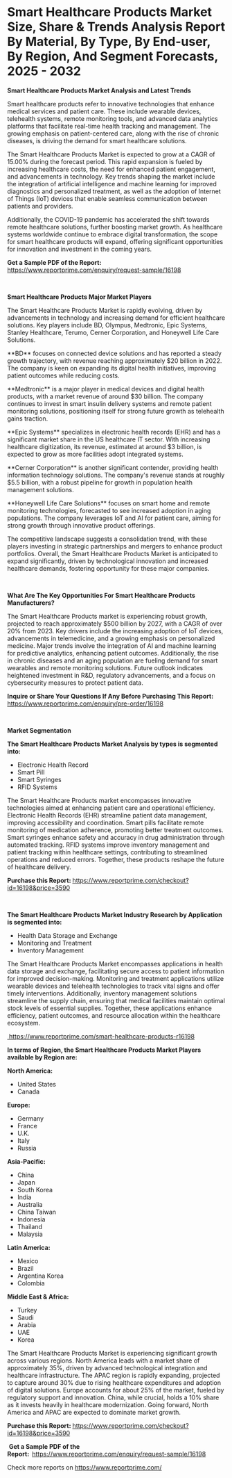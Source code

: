 <p><h1>Smart Healthcare Products Market Size, Share & Trends Analysis Report By Material, By Type, By End-user, By Region, And Segment Forecasts, 2025 - 2032</h1></p><p><strong>Smart Healthcare Products Market Analysis and Latest Trends</strong></p>
<p><p>Smart healthcare products refer to innovative technologies that enhance medical services and patient care. These include wearable devices, telehealth systems, remote monitoring tools, and advanced data analytics platforms that facilitate real-time health tracking and management. The growing emphasis on patient-centered care, along with the rise of chronic diseases, is driving the demand for smart healthcare solutions.</p><p>The Smart Healthcare Products Market is expected to grow at a CAGR of 15.00% during the forecast period. This rapid expansion is fueled by increasing healthcare costs, the need for enhanced patient engagement, and advancements in technology. Key trends shaping the market include the integration of artificial intelligence and machine learning for improved diagnostics and personalized treatment, as well as the adoption of Internet of Things (IoT) devices that enable seamless communication between patients and providers.</p><p>Additionally, the COVID-19 pandemic has accelerated the shift towards remote healthcare solutions, further boosting market growth. As healthcare systems worldwide continue to embrace digital transformation, the scope for smart healthcare products will expand, offering significant opportunities for innovation and investment in the coming years.</p></p>
<p><strong>Get a Sample PDF of the Report:&nbsp;</strong> <a href="https://www.reportprime.com/enquiry/request-sample/16198?utm_campaign=2183&utm_medium=2&utm_source=Github&utm_content=ia&utm_term=20032025&utm_id=smart-healthcare-products">https://www.reportprime.com/enquiry/request-sample/16198</a></p>
<p>&nbsp;</p>
<p><strong>Smart Healthcare Products Major Market Players</strong></p>
<p><p>The Smart Healthcare Products Market is rapidly evolving, driven by advancements in technology and increasing demand for efficient healthcare solutions. Key players include BD, Olympus, Medtronic, Epic Systems, Stanley Healthcare, Terumo, Cerner Corporation, and Honeywell Life Care Solutions.</p><p>**BD** focuses on connected device solutions and has reported a steady growth trajectory, with revenue reaching approximately $20 billion in 2022. The company is keen on expanding its digital health initiatives, improving patient outcomes while reducing costs.</p><p>**Medtronic** is a major player in medical devices and digital health products, with a market revenue of around $30 billion. The company continues to invest in smart insulin delivery systems and remote patient monitoring solutions, positioning itself for strong future growth as telehealth gains traction.</p><p>**Epic Systems** specializes in electronic health records (EHR) and has a significant market share in the US healthcare IT sector. With increasing healthcare digitization, its revenue, estimated at around $3 billion, is expected to grow as more facilities adopt integrated systems.</p><p>**Cerner Corporation** is another significant contender, providing health information technology solutions. The company's revenue stands at roughly $5.5 billion, with a robust pipeline for growth in population health management solutions.</p><p>**Honeywell Life Care Solutions** focuses on smart home and remote monitoring technologies, forecasted to see increased adoption in aging populations. The company leverages IoT and AI for patient care, aiming for strong growth through innovative product offerings.</p><p>The competitive landscape suggests a consolidation trend, with these players investing in strategic partnerships and mergers to enhance product portfolios. Overall, the Smart Healthcare Products Market is anticipated to expand significantly, driven by technological innovation and increased healthcare demands, fostering opportunity for these major companies.</p></p>
<p>&nbsp;</p>
<p><strong>What Are The Key Opportunities For Smart Healthcare Products Manufacturers?</strong></p>
<p><p>The Smart Healthcare Products market is experiencing robust growth, projected to reach approximately $500 billion by 2027, with a CAGR of over 20% from 2023. Key drivers include the increasing adoption of IoT devices, advancements in telemedicine, and a growing emphasis on personalized medicine. Major trends involve the integration of AI and machine learning for predictive analytics, enhancing patient outcomes. Additionally, the rise in chronic diseases and an aging population are fueling demand for smart wearables and remote monitoring solutions. Future outlook indicates heightened investment in R&D, regulatory advancements, and a focus on cybersecurity measures to protect patient data.</p></p>
<p><strong>Inquire or Share Your Questions If Any Before Purchasing This Report:</strong> <a href="https://www.reportprime.com/enquiry/pre-order/16198?utm_campaign=2183&utm_medium=2&utm_source=Github&utm_content=ia&utm_term=20032025&utm_id=smart-healthcare-products">https://www.reportprime.com/enquiry/pre-order/16198</a></p>
<p>&nbsp;</p>
<p><strong>Market Segmentation</strong></p>
<p><strong>The Smart Healthcare Products Market Analysis by types is segmented into:</strong></p>
<p><ul><li>Electronic Health Record</li><li>Smart Pill</li><li>Smart Syringes</li><li>RFID Systems</li></ul></p>
<p><p>The Smart Healthcare Products market encompasses innovative technologies aimed at enhancing patient care and operational efficiency. Electronic Health Records (EHR) streamline patient data management, improving accessibility and coordination. Smart pills facilitate remote monitoring of medication adherence, promoting better treatment outcomes. Smart syringes enhance safety and accuracy in drug administration through automated tracking. RFID systems improve inventory management and patient tracking within healthcare settings, contributing to streamlined operations and reduced errors. Together, these products reshape the future of healthcare delivery.</p></p>
<p><strong>Purchase this Report:&nbsp;</strong><a href="https://www.reportprime.com/checkout?id=16198&price=3590&utm_campaign=2183&utm_medium=2&utm_source=Github&utm_content=ia&utm_term=20032025&utm_id=smart-healthcare-products">https://www.reportprime.com/checkout?id=16198&price=3590</a></p>
<p>&nbsp;</p>
<p><strong>The Smart Healthcare Products Market Industry Research by Application is segmented into:</strong></p>
<p><ul><li>Health Data Storage and Exchange</li><li>Monitoring and Treatment</li><li>Inventory Management</li></ul></p>
<p><p>The Smart Healthcare Products Market encompasses applications in health data storage and exchange, facilitating secure access to patient information for improved decision-making. Monitoring and treatment applications utilize wearable devices and telehealth technologies to track vital signs and offer timely interventions. Additionally, inventory management solutions streamline the supply chain, ensuring that medical facilities maintain optimal stock levels of essential supplies. Together, these applications enhance efficiency, patient outcomes, and resource allocation within the healthcare ecosystem.</p></p>
<p><a href="https://www.reportprime.com/smart-healthcare-products-r16198?utm_campaign=2183&utm_medium=2&utm_source=Github&utm_content=ia&utm_term=20032025&utm_id=smart-healthcare-products">&nbsp;https://www.reportprime.com/smart-healthcare-products-r16198</a></p>
<p><strong>In terms of Region, the Smart Healthcare Products Market Players available by Region are:</strong></p>
<p>
    <p> <strong> North America: </strong>
        <ul>
            <li>United States</li>
            <li>Canada</li>
        </ul>
        </p> 
    <p> <strong> Europe: </strong>
        <ul>
            <li>Germany</li>
            <li>France</li>
            <li>U.K.</li>
            <li>Italy</li>
            <li>Russia</li>
        </ul>
        </p> 
    <p> <strong> Asia-Pacific: </strong>
        <ul>
            <li>China</li>
            <li>Japan</li>
            <li>South Korea</li>
            <li>India</li>
            <li>Australia</li>
            <li>China Taiwan</li>
            <li>Indonesia</li>
            <li>Thailand</li>
            <li>Malaysia</li>
        </ul>
        </p> 
    <p> <strong> Latin America: </strong>
        <ul>
            <li>Mexico</li>
            <li>Brazil</li>
            <li>Argentina Korea</li>
            <li>Colombia</li>
        </ul>
        </p> 
    <p> <strong> Middle East & Africa: </strong>
        <ul>
            <li>Turkey</li>
            <li>Saudi</li>
            <li>Arabia</li>
            <li>UAE</li>
            <li>Korea</li>
        </ul>
    </p>
    </p>
<p><p>The Smart Healthcare Products Market is experiencing significant growth across various regions. North America leads with a market share of approximately 35%, driven by advanced technological integration and healthcare infrastructure. The APAC region is rapidly expanding, projected to capture around 30% due to rising healthcare expenditures and adoption of digital solutions. Europe accounts for about 25% of the market, fueled by regulatory support and innovation. China, while crucial, holds a 10% share as it invests heavily in healthcare modernization. Going forward, North America and APAC are expected to dominate market growth.</p></p>
<p><strong>Purchase this Report: </strong><a href="https://www.reportprime.com/checkout?id=16198&price=3590&utm_campaign=2183&utm_medium=2&utm_source=Github&utm_content=ia&utm_term=20032025&utm_id=smart-healthcare-products">https://www.reportprime.com/checkout?id=16198&price=3590</a></p>
<p>&nbsp;<strong>Get a Sample PDF of the Report:&nbsp;&nbsp;</strong><a href="https://www.reportprime.com/enquiry/request-sample/16198?utm_campaign=2183&utm_medium=2&utm_source=Github&utm_content=ia&utm_term=20032025&utm_id=smart-healthcare-products">https://www.reportprime.com/enquiry/request-sample/16198</a></p>
<p><strong></strong></p>
<p>Check more reports on <a href="https://www.reportprime.com/?utm_campaign=2183&utm_medium=2&utm_source=Github&utm_content=ia&utm_term=20032025&utm_id=smart-healthcare-products">https://www.reportprime.com/</a></p>